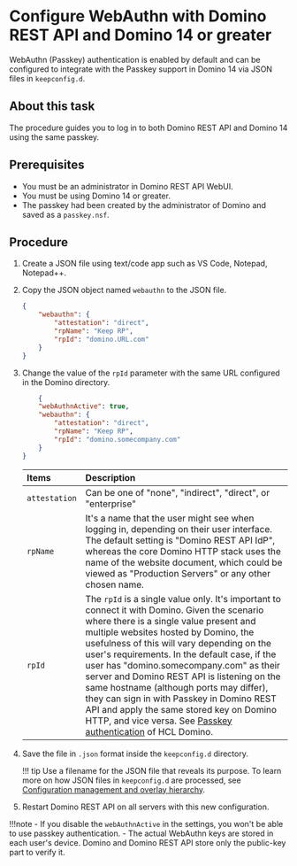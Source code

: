 # Configure WebAuthn with Domino REST API and Domino 14 or greater

WebAuthn (Passkey) authentication is enabled by default and can be configured to integrate with the Passkey support in Domino 14 via JSON files in `keepconfig.d`. 

## About this task

The procedure guides you to log in to both Domino REST API and Domino 14 using the same passkey.

## Prerequisites

- You must be an administrator in Domino REST API WebUI.
- You must be using Domino 14 or greater.
- The passkey had been created by the administrator of Domino and saved as a `passkey.nsf`.

## Procedure
    
1. Create a JSON file using text/code app such as VS Code, Notepad, Notepad++.
2. Copy the JSON object named `webauthn` to the JSON file.

    ```json
    {
        "webauthn": {
            "attestation": "direct",
            "rpName": "Keep RP",
            "rpId": "domino.URL.com"
        }
    }
    ```
3. Change the value of the `rpId` parameter with the same URL configured in the Domino directory. 

    ```json
        {
        "webAuthnActive": true,
        "webauthn": {
            "attestation": "direct",
            "rpName": "Keep RP",
            "rpId": "domino.somecompany.com"
        }
    }
    ```
 
    | Items           | Description                          |
    | :-------------- | :-----------------------------------|
    | `attestation`   |Can be one of "none", "indirect", "direct", or "enterprise"  |
    | `rpName`| It's a name that the user might see when logging in, depending on their user interface. The default setting is "Domino REST API IdP", whereas the core Domino HTTP stack uses the name of the website document, which could be viewed as "Production Servers" or any other chosen name.  |
    | `rpId`| The `rpId` is a single value only. It's important to connect it with Domino. Given the scenario where there is a single value present and multiple websites hosted by Domino, the usefulness of this will vary depending on the user's requirements. In the default case, if the user has "domino.somecompany.com" as their server and Domino REST API is listening on the same hostname (although ports may differ), they can sign in with Passkey in Domino REST API and apply the same stored key on Domino HTTP, and vice versa. See [Passkey authentication](https://help.hcltechsw.com/domino/14.0.0/admin/conf_dominopasskeyauth.html) of HCL Domino. |

4. Save the file in `.json` format inside the `keepconfig.d` directory.

    !!! tip
        Use a filename for the JSON file that reveals its purpose. To learn more on how JSON files in `keepconfig.d` are processed, see [Configuration management and overlay hierarchy](../../references/configuration/understandingconfig.md).

5. Restart Domino REST API on all servers with this new configuration.

!!!note
    - If you disable the `webAuthnActive` in the settings, you won't be able to use passkey authentication.
    - The actual WebAuthn keys are stored in each user's device. Domino and Domino REST API store only the public-key part to verify it. 